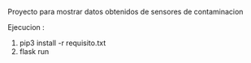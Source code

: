 Proyecto para mostrar datos obtenidos de sensores de contaminacion 


Ejecucion : 
1. pip3 install -r requisito.txt
2. flask run 
